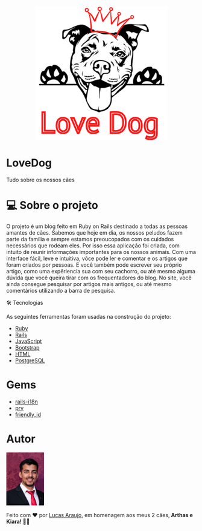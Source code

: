 <p align="center">
  <img src="app/assets/images/readme.png" width="350" title="hover text">
</p>

<h1>LoveDog</h1>
<p>Tudo sobre os nossos cães</p>

<h1> 💻 Sobre o projeto</h1>

<p>O projeto é um blog feito em Ruby on Rails destinado a todas as pessoas amantes de cães. Sabemos que hoje em dia, os nossos peludos fazem parte da família e sempre estamos preoucopados com os cuidados necessários que rodeam eles. Por isso essa aplicação foi criada, com intuito de reunir informações importantes para os nossos animais. Com uma interface fácil, leve e intuitiva, vôce pode ler e comentar e os artigos que foram criados por pessoas. E você também pode escrever seu próprio artigo, como uma expêriencia sua com seu cachorro, ou até mesmo alguma dúvida que você queira tirar com os frequentadores do blog. No site, você ainda consegue pesquisar por artigos mais antigos, ou até mesmo comentários utilizando a barra de pesquisa. </p>

🛠 Tecnologias

As seguintes ferramentas foram usadas na construção do projeto:

- [Ruby](https://www.ruby-lang.org/)
- [Rails](https://rubyonrails.org/)
- [JavaScript](https://devdocs.io/javascript/)
- [Bootstrap](https://getbootstrap.com/)
- [HTML](https://developer.mozilla.org/pt-BR/docs/Web/HTML)
- [PostgreSQL](https://www.postgresql.org/)

<h1>Gems</h1>

- [rails-i18n](https://github.com/svenfuchs/rails-i18n)
- [pry](https://github.com/pry/pry)
- [friendly_id](https://github.com/norman/friendly_id)

<h1>Autor</h1>

<img src="app/assets/images/lucas foto.jpg" width="100" title="hover text">

<p>Feito com ❤️ por <a href="https://www.linkedin.com/in/lucasaraujomouta/">Lucas Araujo</a>, em homenagem aos meus 2 cães,<strong> Arthas e Kiara! 🐾🐾</strong></p>




